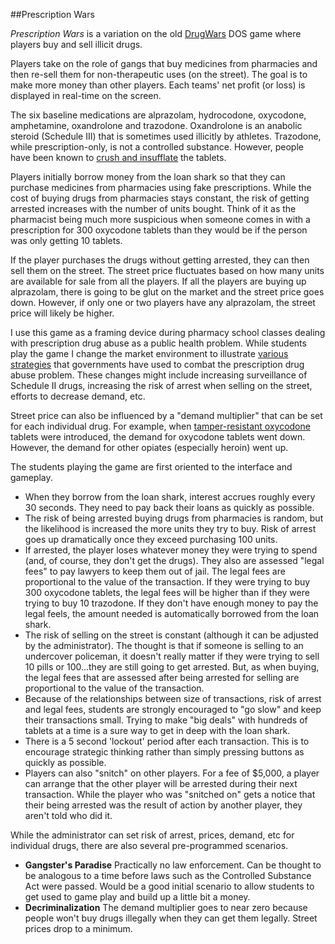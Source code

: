 ##Prescription Wars

*Prescription Wars* is a variation on the old [DrugWars](https://en.wikipedia.org/wiki/Drugwars) DOS game where players buy and sell illicit drugs.  

Players take on the role of gangs that buy medicines from pharmacies and then re-sell them for non-therapeutic uses (on the street).   The goal is to make more money than other players.   Each teams' net profit (or loss) is displayed in real-time on the screen.

The six baseline medications are alprazolam, hydrocodone, oxycodone, amphetamine, oxandrolone and trazodone.  Oxandrolone is an anabolic steroid (Schedule III) that is sometimes used illicitly by athletes.  Trazodone, while prescription-only, is not a controlled substance.   However, people have been known to [crush and insufflate](http://www.bluelight.org/vb/archive/index.php/t-188496.html) the tablets.

Players initially borrow money from the loan shark so that they can purchase medicines from pharmacies using fake prescriptions.  While the cost of buying drugs from pharmacies stays constant, the risk of getting arrested increases with the number of units bought.   Think of it as the pharmacist being much more suspicious when someone comes in with a prescription for 300 oxycodone tablets than they would be if the person was only getting 10 tablets.

If the player purchases the drugs without getting arrested, they can then sell them on the street.   The street price fluctuates based on how many units are available for sale from all the players.   If all the players are buying up alprazolam, there is going to be glut on the market and the street price goes down.   However, if only one or two players have any alprazolam, the street price will likely be higher.   


I use this game as a framing device during pharmacy school classes dealing with prescription drug abuse as a public health problem.  While students play the game I change the market environment to illustrate [various strategies](http://journalofethics.ama-assn.org/2013/05/hlaw1-1305.html) that governments have used to combat the prescription drug abuse problem.   These changes might include increasing surveillance of Schedule II drugs, increasing the risk of arrest when selling on the street, efforts to decrease demand, etc.   

Street price can also be influenced by a "demand multiplier" that can be set for each individual drug.   For example, when [tamper-resistant oxycodone](http://www.medicaldaily.com/crush-proof-oxycontin-pills-have-done-little-curb-americas-problem-drug-abuse-325262) tablets were introduced, the demand for oxycodone tablets went down.   However, the demand for other opiates (especially heroin) went up.

 The students playing the game are first oriented to the interface and gameplay.
 *  When they borrow from the loan shark, interest accrues roughly every 30 seconds.   They need to pay back their loans as quickly as possible.
 *  The risk of being arrested buying drugs from pharmacies is random, but the likelihood is increased the more units they try to buy.   Risk of arrest goes up dramatically once they exceed purchasing 100 units.
 *  If arrested, the player loses whatever money they were trying to spend (and, of course, they don't get the drugs).   They also are assessed "legal fees" to pay lawyers to keep them out of jail.  The legal fees are proportional to the value of the transaction.   If they were trying to buy 300 oxycodone tablets, the legal fees will be higher than if they were trying to buy 10 trazodone.   If they don't have enough money to pay the legal feels, the amount needed is automatically borrowed from the loan shark.
 *  The risk of selling on the street is constant (although it can be adjusted by the administrator).   The thought is that if someone is selling to an undercover policeman, it doesn't really matter if they were trying to sell 10 pills or 100...they are still going to get arrested.   But, as when buying, the legal fees that are assessed after being arrested for selling are proportional to the value of the transaction.
 *  Because of the relationships between size of transactions, risk of arrest and legal fees, students are strongly encouraged to "go slow" and keep their transactions small.   Trying to make "big deals" with hundreds of tablets at a time is a sure way to get in deep with the loan shark.
 *  There is a 5 second 'lockout' period after each transaction.   This is to encourage strategic thinking rather than simply pressing buttons as quickly as possible.
 *  Players can also "snitch" on other players.   For a fee of $5,000, a player can arrange that the other player will be arrested during their next transaction.   While the player who was "snitched on" gets a notice that their being arrested was the result of action by another player, they aren't told who did it.


While the administrator can set risk of arrest, prices, demand, etc for individual drugs, there are also several pre-programmed scenarios.
*  **Gangster's Paradise**  Practically no law enforcement.   Can be thought to be analogous to a time before laws such as the Controlled Substance Act were passed.   Would be a good initial scenario to allow students to get used to game play and build up a little bit a money.
*  **Decriminalization**  The demand multiplier goes to near zero because people won't buy drugs illegally when they can get them legally.   Street prices drop to a minimum.
 

